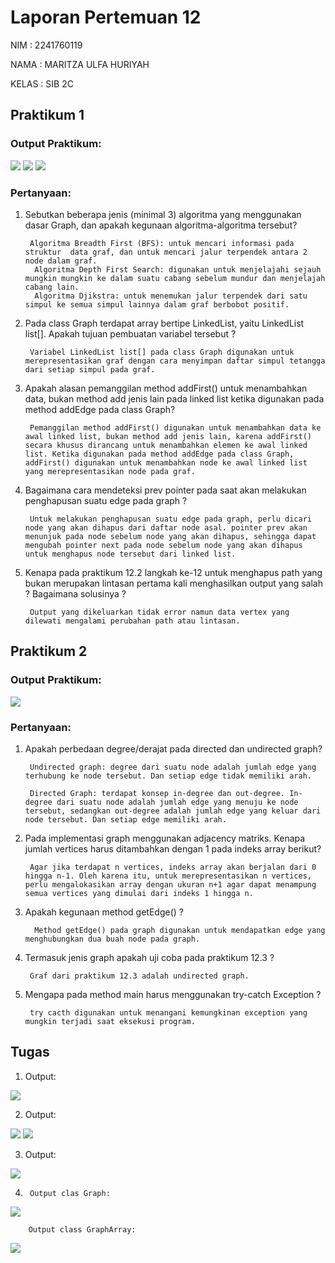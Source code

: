 # Laporan Pertemuan 12
NIM : 2241760119

NAMA : MARITZA ULFA HURIYAH

KELAS : SIB 2C

## Praktikum 1
### Output Praktikum:
<img src = "P1.1.png">

<img src = "P1.2.png">

<img src = "P1.3.png">

### Pertanyaan:
1. Sebutkan beberapa jenis (minimal 3) algoritma yang menggunakan dasar Graph, dan apakah kegunaan algoritma-algoritma tersebut? 
   
        Algoritma Breadth First (BFS): untuk mencari informasi pada struktur  data graf, dan untuk mencari jalur terpendek antara 2 node dalam graf.
         Algoritma Depth First Search: digunakan untuk menjelajahi sejauh mungkin mungkin ke dalam suatu cabang sebelum mundur dan menjelajah cabang lain.
         Algoritma Djikstra: untuk menemukan jalur terpendek dari satu simpul ke semua simpul lainnya dalam graf berbobot positif.

2. Pada class Graph terdapat array bertipe LinkedList, yaitu LinkedList list[]. Apakah tujuan pembuatan variabel tersebut ? 
    
        Variabel LinkedList list[] pada class Graph digunakan untuk merepresentasikan graf dengan cara menyimpan daftar simpul tetangga dari setiap simpul pada graf.

3. Apakah alasan pemanggilan method addFirst() untuk menambahkan data, bukan method add 
jenis lain pada linked list ketika digunakan pada method addEdge pada class Graph?
    
        Pemanggilan method addFirst() digunakan untuk menambahkan data ke awal linked list, bukan method add jenis lain, karena addFirst() secara khusus dirancang untuk menambahkan elemen ke awal linked list. Ketika digunakan pada method addEdge pada class Graph, addFirst() digunakan untuk menambahkan node ke awal linked list yang merepresentasikan node pada graf. 

4. Bagaimana cara mendeteksi prev pointer pada saat akan melakukan penghapusan suatu edge pada graph ?
    
        Untuk melakukan penghapusan suatu edge pada graph, perlu dicari node yang akan dihapus dari daftar node asal. pointer prev akan menunjuk pada node sebelum node yang akan dihapus, sehingga dapat mengubah pointer next pada node sebelum node yang akan dihapus untuk menghapus node tersebut dari linked list.

5. Kenapa pada praktikum 12.2 langkah ke-12 untuk menghapus path yang bukan merupakan lintasan pertama kali menghasilkan output yang salah ? Bagaimana solusinya ?

        Output yang dikeluarkan tidak error namun data vertex yang dilewati mengalami perubahan path atau lintasan.


## Praktikum 2
### Output Praktikum:

<img src = "P2.png">

### Pertanyaan:
1. Apakah perbedaan degree/derajat pada directed dan undirected graph? 

        Undirected graph: degree dari suatu node adalah jumlah edge yang terhubung ke node tersebut. Dan setiap edge tidak memiliki arah. 
   
        Directed Graph: terdapat konsep in-degree dan out-degree. In-degree dari suatu node adalah jumlah edge yang menuju ke node tersebut, sedangkan out-degree adalah jumlah edge yang keluar dari node tersebut. Dan setiap edge memiliki arah.

2. Pada implementasi graph menggunakan adjacency matriks. Kenapa jumlah vertices harus ditambahkan dengan 1 pada indeks array berikut?

        Agar jika terdapat n vertices, indeks array akan berjalan dari 0 hingga n-1. Oleh karena itu, untuk merepresentasikan n vertices, perlu mengalokasikan array dengan ukuran n+1 agar dapat menampung semua vertices yang dimulai dari indeks 1 hingga n. 

3. Apakah kegunaan method getEdge() ? 
        
         Method getEdge() pada graph digunakan untuk mendapatkan edge yang menghubungkan dua buah node pada graph.

4. Termasuk jenis graph apakah uji coba pada praktikum 12.3 ?   

        Graf dari praktikum 12.3 adalah undirected graph.

5. Mengapa pada method main harus menggunakan try-catch Exception ?
    
        try cacth digunakan untuk menangani kemungkinan exception yang mungkin terjadi saat eksekusi program.



## Tugas
1. Output:
<img src = "T1.png">

2. Output:
<img src = "T2.1.png">
<img src = "T2.2.png">


3. Output:
<img src = "T3.png">

4.      Output clas Graph:
<img src = "T4.png">

        Output class GraphArray:
<img src = "T4.2.png">